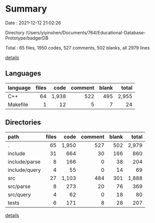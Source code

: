 # Summary

Date : 2021-12-12 21:02:26

Directory /Users/yiyinshen/Documents/764/Educational-Database-Prototype/badgerDB

Total : 65 files,  1950 codes, 527 comments, 502 blanks, all 2979 lines

[details](details.md)

## Languages
| language | files | code | comment | blank | total |
| :--- | ---: | ---: | ---: | ---: | ---: |
| C++ | 64 | 1,938 | 522 | 495 | 2,955 |
| Makefile | 1 | 12 | 5 | 7 | 24 |

## Directories
| path | files | code | comment | blank | total |
| :--- | ---: | ---: | ---: | ---: | ---: |
| . | 65 | 1,950 | 527 | 502 | 2,979 |
| include | 31 | 664 | 30 | 166 | 860 |
| include/parse | 8 | 166 | 0 | 38 | 204 |
| include/query | 4 | 55 | 0 | 14 | 69 |
| src | 27 | 1,103 | 484 | 301 | 1,888 |
| src/parse | 8 | 273 | 20 | 76 | 369 |
| src/query | 4 | 62 | 0 | 18 | 80 |
| tests | 6 | 171 | 8 | 28 | 207 |

[details](details.md)